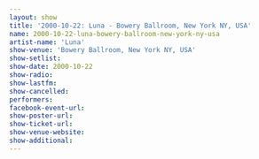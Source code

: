 ```yaml
---
layout: show
title: '2000-10-22: Luna - Bowery Ballroom, New York NY, USA'
name: 2000-10-22-luna-bowery-ballroom-new-york-ny-usa
artist-name: 'Luna'
show-venue: 'Bowery Ballroom, New York NY, USA'
show-setlist: 
show-date: 2000-10-22
show-radio: 
show-lastfm: 
show-cancelled: 
performers: 
facebook-event-url: 
show-poster-url: 
show-ticket-url: 
show-venue-website: 
show-additional: 
---
```


